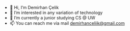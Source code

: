 - 👋 Hi, I’m Demirhan Çelik
- 👀 I’m interested in any variation of technology
- 🌱 I’m currently a junior studying CS @ UW
- 📫 You can reach me via mail demirhanceliik@gmail.com

<!---
DemirhanCelik/DemirhanCelik is a ✨ special ✨ repository because its `README.md` (this file) appears on your GitHub profile.
You can click the Preview link to take a look at your changes.
--->
